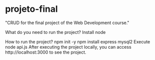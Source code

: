 # projeto-final
"CRUD for the final project of the Web Development course."

What do you need to run the project?
Install node

How to run the project?
npm init -y
npm install express mysql2
Execute node api.js
After executing the project locally, you can access http://localhost:3000 to see the project.
